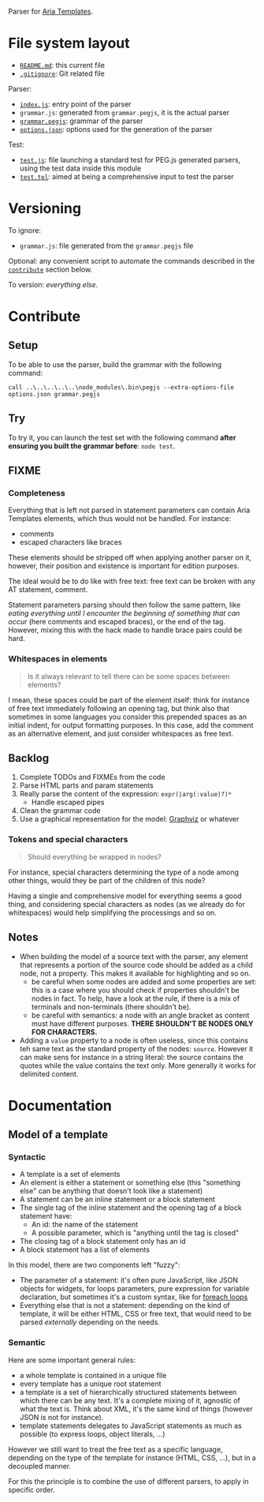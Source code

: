 Parser for [Aria Templates](http://ariatemplates.com/).

# File system layout

* [`README.md`](./README.md): this current file
* [`.gitignore`](./.gitignore): Git related file

Parser:

* [`index.js`](./index.js): entry point of the parser
* `grammar.js`: generated from `grammar.pegjs`, it is the actual parser
* [`grammar.pegjs`](./grammar.pegjs): grammar of the parser
* [`options.json`](./options.json): options used for the generation of the parser

Test:

* [`test.js`](./test.js): file launching a standard test for PEG.js generated parsers, using the test data inside this module
* [`test.tpl`](./test.tpl): aimed at being a comprehensive input to test the parser

# Versioning

To ignore:

* `grammar.js`: file generated from the `grammar.pegjs` file

Optional: any convenient script to automate the commands described in the [`contribute`](#contribute) section below.

To version: _everything else_.

# Contribute

## Setup

To be able to use the parser, build the grammar with the following command:

```dos
call ..\..\..\..\..\node_modules\.bin\pegjs --extra-options-file options.json grammar.pegjs
```

## Try

To try it, you can launch the test set with the following command __after ensuring you built the grammar before__: `node test`.

## FIXME

### Completeness

Everything that is left not parsed in statement parameters can contain Aria Templates elements, which thus would not be handled. For instance:

* comments
* escaped characters like braces

These elements should be stripped off when applying another parser on it, however, their position and existence is important for edition purposes.

The ideal would be to do like with free text: free text can be broken with any AT statement, comment.

Statement parameters parsing should then follow the same pattern, like _eating everything until I encounter the beginning of something that can occur_ (here comments and escaped braces), or the end of the tag. However, mixing this with the hack made to handle brace pairs could be hard.

### Whitespaces in elements

> Is it always relevant to tell there can be some spaces between elements?

I mean, these spaces could be part of the element itself: think for instance of free text immediately following an opening tag, but think also that sometimes in some languages you consider this prepended spaces as an initial indent, for output formatting purposes. In this case, add the comment as an alternative element, and just consider whitespaces as free text.


## Backlog

1. Complete TODOs and FIXMEs from the code
1. Parse HTML parts and param statements
1. Really parse the content of the expression: `expr(|arg(:value)?)*`
	* Handle escaped pipes
1. Clean the grammar code
1. Use a graphical representation for the model: [Graphviz](http://www.graphviz.org/) or whatever

### Tokens and special characters

> Should everything be wrapped in nodes?

For instance, special characters determining the type of a node among other things, would they be part of the children of this node?

Having a single and comprehensive model for everything seems a good thing, and considering special characters as nodes (as we already do for whitespaces) would help simplifying the processings and so on.

## Notes

* When building the model of a source text with the parser, any element that represents a portion of the source code should be added as a child node, not a property. This makes it available for highlighting and so on.
	* be careful when some nodes are added and some properties are set: this is a case where you should check if properties shouldn't be nodes in fact. To help, have a look at the rule, if there is a mix of terminals and non-terminals (there shouldn't be).
	* be careful with semantics: a node with an angle bracket as content must have different purposes. __THERE SHOULDN'T BE NODES ONLY FOR CHARACTERS.__
* Adding a `value` property to a node is often useless, since this contains teh same text as the standard property of the nodes: `source`. However it can make sens for instance in a string literal: the source contains the quotes while the value contains the text only. More generally it works for delimited content.

# Documentation

## Model of a template

### Syntactic

* A template is a set of elements
* An element is either a statement or something else (this "something else" can be anything that doesn't look like a statement)
* A statement can be an inline statement or a block statement
* The single tag of the inline statement and the opening tag of a block statement have:
	* An id: the name of the statement
	* A possible parameter, which is "anything until the tag is closed"
* The closing tag of a block statement only has an id
* A block statement has a list of elements

In this model, there are two components left "fuzzy":

* The parameter of a statement: it's often pure JavaScript, like JSON objects for widgets, for loops parameters, pure expression for variable declaration, but sometimes it's a custom syntax, like for [foreach loops](http://ariatemplates.com/usermanual/latest/writing_templates#foreach)
* Everything else that is not a statement: depending on the kind of template, it will be either HTML, CSS or free text, that would need to be parsed _externally_ depending on the needs.

### Semantic

Here are some important general rules:

* a whole template is contained in a unique file
* every template has a unique root statement
* a template is a set of hierarchically structured statements between which there can be any text. It's a complete mixing of it, agnostic of what the text is. Think about XML, it's the same kind of things (however JSON is not for instance).
* template statements delegates to JavaScript statements as much as possible (to express loops, object literals, ...)

However we still want to treat the free text as a specific language, depending on the type of the template for instance (HTML, CSS, ...), but in a decoupled manner.

For this the principle is to combine the use of different parsers, to apply in specific order.
